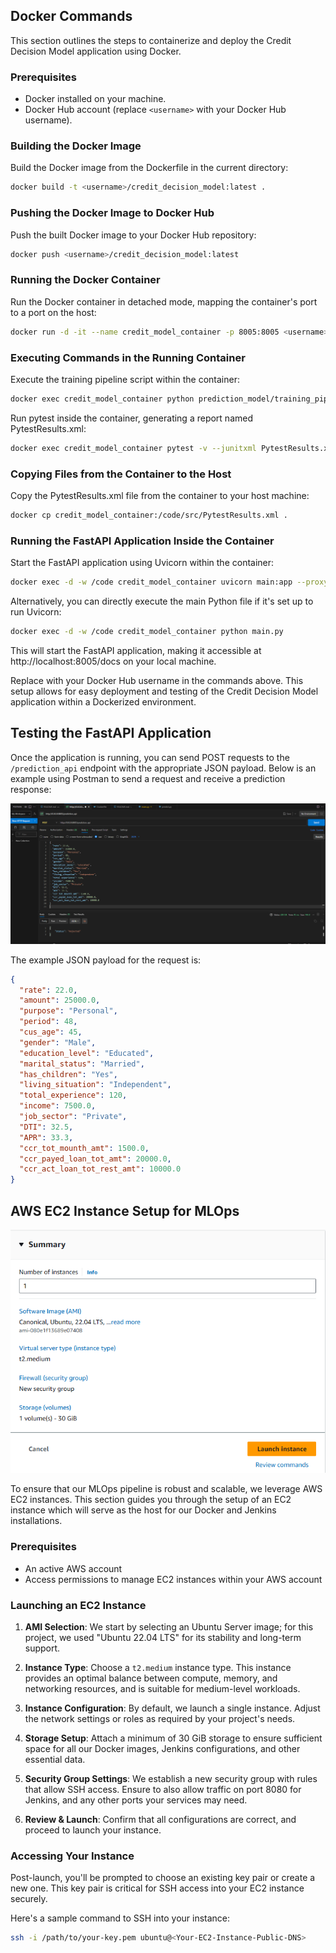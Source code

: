 ## Docker Commands

This section outlines the steps to containerize and deploy the Credit Decision Model application using Docker.

### Prerequisites

- Docker installed on your machine.
- Docker Hub account (replace `<username>` with your Docker Hub username).

### Building the Docker Image

Build the Docker image from the Dockerfile in the current directory:

```bash
docker build -t <username>/credit_decision_model:latest .
```

### Pushing the Docker Image to Docker Hub

Push the built Docker image to your Docker Hub repository:

```bash
docker push <username>/credit_decision_model:latest
```

### Running the Docker Container

Run the Docker container in detached mode, mapping the container's port to a port on the host:

```bash
docker run -d -it --name credit_model_container -p 8005:8005 <username>/credit_decision_model:latest bash
```

### Executing Commands in the Running Container

Execute the training pipeline script within the container:

```bash
docker exec credit_model_container python prediction_model/training_pipeline.py
```

Run pytest inside the container, generating a report named PytestResults.xml:

```bash
docker exec credit_model_container pytest -v --junitxml PytestResults.xml --cache-clear
```

### Copying Files from the Container to the Host

Copy the PytestResults.xml file from the container to your host machine:

```bash
docker cp credit_model_container:/code/src/PytestResults.xml .
```

### Running the FastAPI Application Inside the Container

Start the FastAPI application using Uvicorn within the container:

```bash
docker exec -d -w /code credit_model_container uvicorn main:app --proxy-headers --host 0.0.0.0 --port 8005
```

Alternatively, you can directly execute the main Python file if it's set up to run Uvicorn:

```bash
docker exec -d -w /code credit_model_container python main.py
```

This will start the FastAPI application, making it accessible at http://localhost:8005/docs on your local machine.

Replace <username> with your Docker Hub username in the commands above. This setup allows for easy deployment and testing of the Credit Decision Model application within a Dockerized environment.


## Testing the FastAPI Application

Once the application is running, you can send POST requests to the `/prediction_api` endpoint with the appropriate JSON payload. Below is an example using Postman to send a request and receive a prediction response:

![FastAPI Test with Postman](docs/postman.png)

The example JSON payload for the request is:


```json
{
  "rate": 22.0,
  "amount": 25000.0,
  "purpose": "Personal",
  "period": 48,
  "cus_age": 45,
  "gender": "Male",
  "education_level": "Educated",
  "marital_status": "Married",
  "has_children": "Yes",
  "living_situation": "Independent",
  "total_experience": 120,
  "income": 7500.0,
  "job_sector": "Private",
  "DTI": 32.5,
  "APR": 33.3,
  "ccr_tot_mounth_amt": 1500.0,
  "ccr_payed_loan_tot_amt": 20000.0,
  "ccr_act_loan_tot_rest_amt": 10000.0
}

```

## AWS EC2 Instance Setup for MLOps


![EC2 Instance Summary](docs/EC2_instance.png)

To ensure that our MLOps pipeline is robust and scalable, we leverage AWS EC2 instances. This section guides you through the setup of an EC2 instance which will serve as the host for our Docker and Jenkins installations.

### Prerequisites

- An active AWS account
- Access permissions to manage EC2 instances within your AWS account

### Launching an EC2 Instance

1. **AMI Selection**: We start by selecting an Ubuntu Server image; for this project, we used "Ubuntu 22.04 LTS" for its stability and long-term support.

2. **Instance Type**: Choose a `t2.medium` instance type. This instance provides an optimal balance between compute, memory, and networking resources, and is suitable for medium-level workloads.

3. **Instance Configuration**: By default, we launch a single instance. Adjust the network settings or roles as required by your project's needs.

4. **Storage Setup**: Attach a minimum of 30 GiB storage to ensure sufficient space for all our Docker images, Jenkins configurations, and other essential data.

5. **Security Group Settings**: We establish a new security group with rules that allow SSH access. Ensure to also allow traffic on port 8080 for Jenkins, and any other ports your services may need.

6. **Review & Launch**: Confirm that all configurations are correct, and proceed to launch your instance.

### Accessing Your Instance

Post-launch, you'll be prompted to choose an existing key pair or create a new one. This key pair is critical for SSH access into your EC2 instance securely.

Here's a sample command to SSH into your instance:

```bash
ssh -i /path/to/your-key.pem ubuntu@<Your-EC2-Instance-Public-DNS>

```


